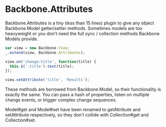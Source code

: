 Backbone.Attributes
===================

Backbone.Attributes is a tiny (less than 15 lines) plugin to give any object
Backbone.Model getter/setter methods. Sometimes models are too heavyweight or
you don't need the full sync / collection methods Backbone Models provide.

```javascript
var view = new Backbone.View;
_.extend(view, Backbone.Attributes);

view.on('change:title', function(title) {
  this.$('.title').text(title);
});

view.setAttribute('title', 'Results');
```

These methods are borrowed from Backbone.Model, so their functionality is
exactly the same. You can pass a hash of properties, listen on multiple
change events, or trigger complex change sequences.

Model#get and Model#set have been renamed to getAttribute and setAttribute
respectively, so they don't collide with Collection#get and Collection#set.
